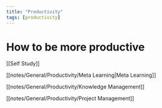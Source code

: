 ```yaml
---
title: "Productivity"
tags: [productivity]
---
```


# How to be more productive


[[Self Study]]

[[notes/General/Productivity/Meta Learning|Meta Learning]]

[[notes/General/Productivity/Knowledge Management]]

[[notes/General/Productivity/Project Management]]

